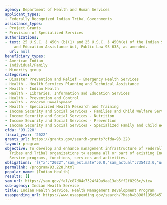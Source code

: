 ```yaml
---
agency: Department of Health and Human Services
applicant_types:
- Federally Recognized lndian Tribal Governments
assistance_types:
- Project Grants
- Provision of Specialized Services
authorizations:
- text: 25 U.S.C. § 450h (b)(1) and 25 U.S.C. § 450h(e) of the Indian Self Determination
    and Education Assistance Act, Public Law 93-638, as amended.
  url: null
beneficiary_types:
- American Indian
- Individual/Family
- Minority group
categories:
- Disaster Prevention and Relief - Emergency Health Services
- Health - Health Services Planning and Technical Assistance
- Health - Indian Health
- Health - Libraries, Information and Education Services
- Health - Prevention and Control
- Health - Program Development
- Health - Specialized Health Research and Training
- Income Security and Social Services - Families and Child Welfare Services
- Income Security and Social Services - Nutrition
- Income Security and Social Services - Prevention
- Income Security and Social Services - Specialized Family and Child Welfare Services
cfda: '93.228'
fiscal_year: '2022'
grants_url: https://grants.gov/search-grants?cfda=93.228
layout: program
objective: To develop and enhance management infrastructure of Federally-recognized
  Tribes and Tribal organizations to assume all or part of existing Indian Health
  Service programs, functions, services and activities.
obligations: '[{"x":"2022","sam_estimate":0.0,"sam_actual":735423.0,"usa_spending_actual":-71690.41},{"x":"2023","sam_estimate":1529867.0,"sam_actual":0.0,"usa_spending_actual":341105.63},{"x":"2024","sam_estimate":2456000.0,"sam_actual":0.0,"usa_spending_actual":2416479.31}]'
permalink: /program/93.228.html
popular_name: (Indian Health)
results: []
sam_url: https://sam.gov/fal/c87d84e7324f49a9aa13ab5ff2f8293c/view
sub-agency: Indian Health Service
title: Indian Health Service, Health Management Development Program
usaspending_url: https://www.usaspending.gov/search/?hash=b898f195d645765d9ea85cbbe5387d4b
---
```

